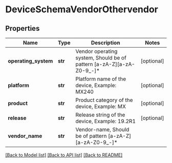 # DeviceSchemaVendorOthervendor

## Properties
Name | Type | Description | Notes
------------ | ------------- | ------------- | -------------
**operating_system** | **str** | Vendor operating system, Should be of pattern [a-zA-Z][a-zA-Z0-9_-]* | [optional] 
**platform** | **str** | Platform name of the device, Example: MX240 | [optional] 
**product** | **str** | Product category of the device, Example: MX | [optional] 
**release** | **str** | Release string of the device, Example: 19.2R1 | [optional] 
**vendor_name** | **str** | Vendor-name, Should be of pattern [a-zA-Z][a-zA-Z0-9_-]* | 

[[Back to Model list]](../README.md#documentation-for-models) [[Back to API list]](../README.md#documentation-for-api-endpoints) [[Back to README]](../README.md)



